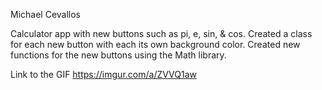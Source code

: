 Michael Cevallos

Calculator app with new buttons such as pi, e, sin, & cos. Created a class for each new button with each its own background color. Created new functions for the new buttons using the Math library. 

Link to the GIF https://imgur.com/a/ZVVQ1aw